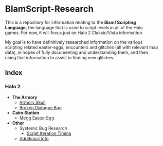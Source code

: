 # BlamScript-Research

This is a repository for information relating to the **Blam! Scripting Language**, the language that is used to script levels in all of the Halo games. For now, it will focus just on Halo 2 Classic/Vista information. 

My goal is to have definitively researched information on the various scripting related easter-eggs, encounters and glitches (all with relevant map data), in hopes of fully documenting and understanding them, and then using that information to assist in finding new glitches.

## Index
### Halo 2
 * **The Armory**
   * [Armory Skull](h2v/01a_tutorial/Research/Skull.md)
   * [Broken Dialogue Bug](h2v/01a_tutorial/Research/BrokenDialogue.md)
 * **Cairo Station**
   * [Megg Easter Egg](h2v/01b_spacestation/Research/Megg.md)
 * **Other** 
   * Systemic Bug Research
     * [Script Iteration Timing](h2v/Bugs/ScriptIterationTiming.md)
   * [Additional Info](h2v/Additional/README.md)
